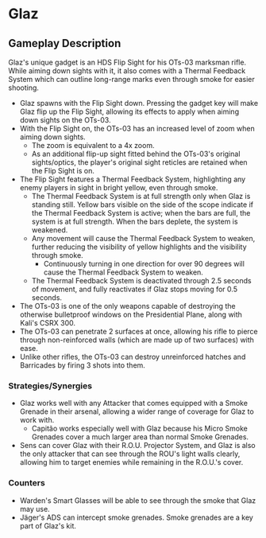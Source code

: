 # Glaz

## Gameplay Description

Glaz's unique gadget is an HDS Flip Sight for his OTs-03 marksman rifle. While aiming down sights with it, it also comes with a Thermal Feedback System which can outline long-range marks even through smoke for easier shooting.

- Glaz spawns with the Flip Sight down. Pressing the gadget key will make Glaz flip up the Flip Sight, allowing its effects to apply when aiming down sights on the OTs-03.
- With the Flip Sight on, the OTs-03 has an increased level of zoom when aiming down sights.
  - The zoom is equivalent to a 4x zoom.
  - As an additional flip-up sight fitted behind the OTs-03's original sights/optics, the player's original sight reticles are retained when the Flip Sight is on.
- The Flip Sight features a Thermal Feedback System, highlighting any enemy players in sight in bright yellow, even through smoke.
  - The Thermal Feedback System is at full strength only when Glaz is standing still. Yellow bars visible on the side of the scope indicate if the Thermal Feedback System is active; when the bars are full, the system is at full strength. When the bars deplete, the system is weakened.
  - Any movement will cause the Thermal Feedback System to weaken, further reducing the visibility of yellow highlights and the visibility through smoke.
    - Continuously turning in one direction for over 90 degrees will cause the Thermal Feedback System to weaken.
  - The Thermal Feedback System is deactivated through 2.5 seconds of movement, and fully reactivates if Glaz stops moving for 0.5 seconds.
- The OTs-03 is one of the only weapons capable of destroying the otherwise bulletproof windows on the Presidential Plane, along with Kali's CSRX 300.
- The OTs-03 can penetrate 2 surfaces at once, allowing his rifle to pierce through non-reinforced walls (which are made up of two surfaces) with ease.
- Unlike other rifles, the OTs-03 can destroy unreinforced hatches and Barricades by firing 3 shots into them.

### Strategies/Synergies

- Glaz works well with any Attacker that comes equipped with a Smoke Grenade in their arsenal, allowing a wider range of coverage for Glaz to work with.
  - Capitão works especially well with Glaz because his Micro Smoke Grenades cover a much larger area than normal Smoke Grenades.
- Sens can cover Glaz with their R.O.U. Projector System, and Glaz is also the only attacker that can see through the ROU's light walls clearly, allowing him to target enemies while remaining in the R.O.U.'s cover.

### Counters

- Warden's Smart Glasses will be able to see through the smoke that Glaz may use.
- Jäger's ADS can intercept smoke grenades. Smoke grenades are a key part of Glaz's kit.
